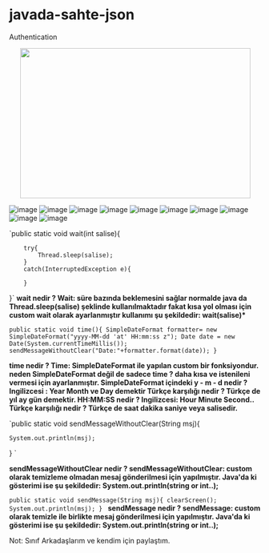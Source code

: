 # javada-sahte-json
Authentication

<p align="center">
  <img width="460" height="300" src="https://user-images.githubusercontent.com/75476607/103444169-0abe6080-4c77-11eb-83c6-5f30d9942173.png">
</p>



![image](https://user-images.githubusercontent.com/75476607/103443753-50792a00-4c73-11eb-9a15-18ed1fd6181f.png)
![image](https://user-images.githubusercontent.com/75476607/103443774-74d50680-4c73-11eb-953c-689253744b0d.png)
![image](https://user-images.githubusercontent.com/75476607/103443792-9504c580-4c73-11eb-8848-7cac1484ca4d.png)
![image](https://user-images.githubusercontent.com/75476607/103443797-9d5d0080-4c73-11eb-9382-31f7b505bf19.png)
![image](https://user-images.githubusercontent.com/75476607/103443804-a948c280-4c73-11eb-99c0-1ae491976149.png)
![image](https://user-images.githubusercontent.com/75476607/103443815-b1086700-4c73-11eb-8c2c-203ab89c9b3c.png)
![image](https://user-images.githubusercontent.com/75476607/103443824-c2517380-4c73-11eb-83f8-b0486cbe4af6.png)
![image](https://user-images.githubusercontent.com/75476607/103443829-c8475480-4c73-11eb-8c2c-64bc81596cee.png)
![image](https://user-images.githubusercontent.com/75476607/103443835-d1d0bc80-4c73-11eb-88e7-6a47b76473d2.png)
![image](https://user-images.githubusercontent.com/75476607/103443842-d85f3400-4c73-11eb-9d9a-058b9503dd4a.png)





`public static void wait(int salise){

        try{
            Thread.sleep(salise);
        }
        catch(InterruptedException e){
    
        }
  
}` 
<b>wait nedir ? Wait:  süre bazında beklemesini sağlar normalde java da Thread.sleep(salise) şeklinde kullanılmaktadır fakat kısa yol olması için custom wait olarak ayarlanmıştır kullanımı şu şekildedir: wait(salise)*</b>

`public static void time(){
SimpleDateFormat formatter= new SimpleDateFormat("yyyy-MM-dd 'at' HH:mm:ss z");
Date date = new Date(System.currentTimeMillis());
sendMessageWithoutClear("Date:"+formatter.format(date));
}`

<b> time nedir ? Time: SimpleDateFormat ile yapılan custom bir fonksiyondur. neden SimpleDateFormat değil de sadece time ?
daha kısa ve istenileni vermesi için ayarlanmıştır. SimpleDateFormat içindeki y - m - d nedir ? Ingilizcesi : Year Month ve Day demektir Türkçe karşılığı nedir ? Türkçe de yıl ay gün demektir. HH:MM:SS nedir ? Ingilizcesi: Hour Minute Second.. Türkçe karşılığı nedir ? Türkçe de saat dakika saniye veya salisedir. 
</b>

`public static void sendMessageWithoutClear(String msj){

    System.out.println(msj);
}
`

<b>sendMessageWithoutClear nedir ? sendMessageWithoutClear: custom olarak temizleme olmadan mesaj gönderilmesi için yapılmıştır. Java'da ki gösterimi ise şu şekildedir: System.out.printIn(string or int..);
</b>

`public static void sendMessage(String msj){
    clearScreen();
    System.out.println(msj);
}
`
<b>sendMessage nedir ? sendMessage: custom olarak  temizle ile birlikte mesaj gönderilmesi için yapılmıştır. Java'da ki gösterimi ise şu şekildedir: System.out.printIn(string or int..);
</b>



Not: Sınıf Arkadaşlarım ve kendim için paylaştım.
 
